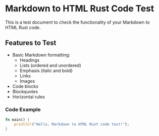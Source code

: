 # Markdown to HTML Rust Code Test

This is a test document to check the functionality of your Markdown to HTML Rust code.

## Features to Test

- Basic Markdown formatting:
  - Headings
  - Lists (ordered and unordered)
  - Emphasis (italic and bold)
  - Links
  - Images
- Code blocks
- Blockquotes
- Horizontal rules

### Code Example

```rust
fn main() {
    println!("Hello, Markdown to HTML Rust code test!");
}
